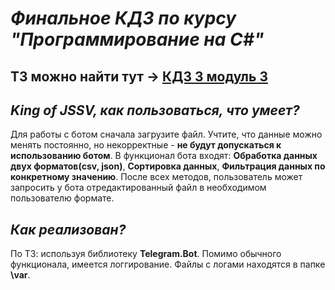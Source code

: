 # _**Финальное КДЗ по курсу "Программирование на C#"**_

## ТЗ можно найти тут -> [КДЗ 3 модуль 3](https://drive.google.com/file/d/1XU6bPfs4jTLXaaJOFn28eJwOHnMQ1LiU/view?usp=sharing)

## _**King of JSSV, как пользоваться, что умеет?**_
Для работы с ботом сначала загрузите файл. Учтите, что данные можно менять постоянно, но некорректные - **не будут допускаться к использованию ботом**.
В функционал бота входят: **Обработка данных двух форматов(csv, json)**, **Сортировка данных**, **Фильтрация данных по конкретному значению**. После всех методов, пользователь может запросить у бота отредактированный файл в необходимом пользователю формате.
## _**Как реализован?**_
По ТЗ: используя библиотеку **Telegram.Bot**. Помимо обычного функционала, имеется логгирование. Файлы с логами находятся в папке **\var**.

